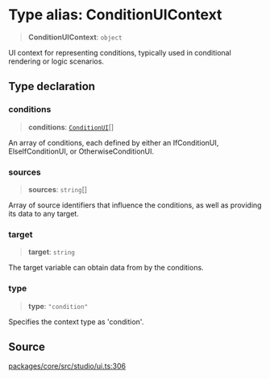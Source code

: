 # Type alias: ConditionUIContext

> **ConditionUIContext**: `object`

UI context for representing conditions, typically used in conditional rendering or logic scenarios.

## Type declaration

### conditions

> **conditions**: [`ConditionUI`](ConditionUI.md)[]

An array of conditions, each defined by either an IfConditionUI, ElseIfConditionUI, or OtherwiseConditionUI.

### sources

> **sources**: `string`[]

Array of source identifiers that influence the conditions, as well as providing its data to any target.

### target

> **target**: `string`

The target variable can obtain data from by the conditions.

### type

> **type**: `"condition"`

Specifies the context type as 'condition'.

## Source

[packages/core/src/studio/ui.ts:306](https://github.com/VictorS67/encre/blob/c09849eb59af073bf23be826a912f2ba4f635f93/packages/core/src/studio/ui.ts#L306)
